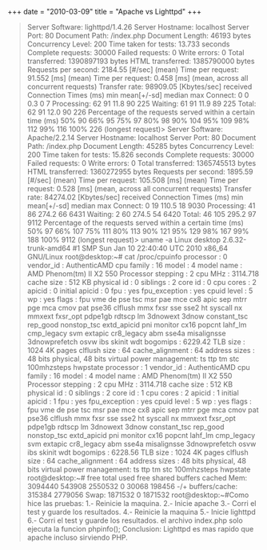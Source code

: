 +++
date = "2010-03-09"
title = "Apache vs Lighttpd"
+++
> Server Software: lighttpd/1.4.26 Server Hostname: localhost Server Port: 80 Document Path: /index.php Document Length: 46193 bytes Concurrency Level: 200 Time taken for tests: 13.733 seconds Complete requests: 30000 Failed requests: 0 Write errors: 0 Total transferred: 1390897193 bytes HTML transferred: 1385790000 bytes Requests per second: 2184.55 [#/sec] (mean) Time per request: 91.552 [ms] (mean) Time per request: 0.458 [ms] (mean, across all concurrent requests) Transfer rate: 98909.05 [Kbytes/sec] received Connection Times (ms) min mean[+/-sd] median max Connect: 0 0 0.3 0 7 Processing: 62 91 11.8 90 225 Waiting: 61 91 11.9 89 225 Total: 62 91 12.0 90 226 Percentage of the requests served within a certain time (ms) 50% 90 66% 95 75% 97 80% 98 90% 104 95% 109 98% 112 99% 116 100% 226 (longest request)> Server Software: Apache/2.2.14 Server Hostname: localhost Server Port: 80 Document Path: /index.php Document Length: 45285 bytes Concurrency Level: 200 Time taken for tests: 15.826 seconds Complete requests: 30000 Failed requests: 0 Write errors: 0 Total transferred: 1365745513 bytes HTML transferred: 1360272955 bytes Requests per second: 1895.59 [#/sec] (mean) Time per request: 105.508 [ms] (mean) Time per request: 0.528 [ms] (mean, across all concurrent requests) Transfer rate: 84274.02 [Kbytes/sec] received Connection Times (ms) min mean[+/-sd] median max Connect: 0 19 110.5 18 9030 Processing: 41 86 274.2 66 6431 Waiting: 2 60 274.5 54 6420 Total: 46 105 295.2 97 9112 Percentage of the requests served within a certain time (ms) 50% 97 66% 107 75% 111 80% 113 90% 121 95% 129 98% 167 99% 188 100% 9112 (longest request)> uname -a Linux desktop 2.6.32-trunk-amd64 #1 SMP Sun Jan 10 22:40:40 UTC 2010 x86\_64 GNU/Linux root@desktop:~# cat /proc/cpuinfo processor : 0 vendor\_id : AuthenticAMD cpu family : 16 model : 4 model name : AMD Phenom(tm) II X2 550 Processor stepping : 2 cpu MHz : 3114.718 cache size : 512 KB physical id : 0 siblings : 2 core id : 0 cpu cores : 2 apicid : 0 initial apicid : 0 fpu : yes fpu\_exception : yes cpuid level : 5 wp : yes flags : fpu vme de pse tsc msr pae mce cx8 apic sep mtrr pge mca cmov pat pse36 clflush mmx fxsr sse sse2 ht syscall nx mmxext fxsr\_opt pdpe1gb rdtscp lm 3dnowext 3dnow constant\_tsc rep\_good nonstop\_tsc extd\_apicid pni monitor cx16 popcnt lahf\_lm cmp\_legacy svm extapic cr8\_legacy abm sse4a misalignsse 3dnowprefetch osvw ibs skinit wdt bogomips : 6229.42 TLB size : 1024 4K pages clflush size : 64 cache\_alignment : 64 address sizes : 48 bits physical, 48 bits virtual power management: ts ttp tm stc 100mhzsteps hwpstate processor : 1 vendor\_id : AuthenticAMD cpu family : 16 model : 4 model name : AMD Phenom(tm) II X2 550 Processor stepping : 2 cpu MHz : 3114.718 cache size : 512 KB physical id : 0 siblings : 2 core id : 1 cpu cores : 2 apicid : 1 initial apicid : 1 fpu : yes fpu\_exception : yes cpuid level : 5 wp : yes flags : fpu vme de pse tsc msr pae mce cx8 apic sep mtrr pge mca cmov pat pse36 clflush mmx fxsr sse sse2 ht syscall nx mmxext fxsr\_opt pdpe1gb rdtscp lm 3dnowext 3dnow constant\_tsc rep\_good nonstop\_tsc extd\_apicid pni monitor cx16 popcnt lahf\_lm cmp\_legacy svm extapic cr8\_legacy abm sse4a misalignsse 3dnowprefetch osvw ibs skinit wdt bogomips : 6228.56 TLB size : 1024 4K pages clflush size : 64 cache\_alignment : 64 address sizes : 48 bits physical, 48 bits virtual power management: ts ttp tm stc 100mhzsteps hwpstate root@desktop:~# free total used free shared buffers cached Mem: 3094440 543908 2550532 0 30068 198456 -/+ buffers/cache: 315384 2779056 Swap: 1871532 0 1871532 root@desktop:~#Como hice las pruebas: 1.- Reinicie la maquina. 2.- Inicie apache 3.- Corri el test y guarde los resultados. 4.- Reinicie la maquina 5.- Inicie lighttpd 6.- Corri el test y guarde los resultados. el archivo index.php solo ejecuta la funcion phpinfo(); Conclusion: Lighttpd es mas rapido que apache incluso sirviendo PHP.
